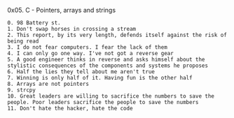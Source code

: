 0x05. C - Pointers, arrays and strings

	0. 98 Battery st.
	1. Don't swap horses in crossing a stream
	2. This report, by its very length, defends itself against the risk of being read
	3. I do not fear computers. I fear the lack of them
	4. I can only go one way. I've not got a reverse gear
	5. A good engineer thinks in reverse and asks himself about the stylistic consequences of the components and systems he proposes
	6. Half the lies they tell about me aren't true
	7. Winning is only half of it. Having fun is the other half
	8. Arrays are not pointers
	9. strcpy
	10. Great leaders are willing to sacrifice the numbers to save the people. Poor leaders sacrifice the people to save the numbers
	11. Don't hate the hacker, hate the code

